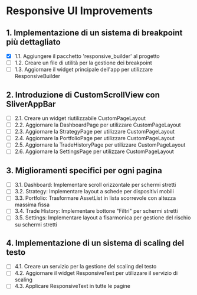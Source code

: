 # Responsive UI Improvements

## 1. Implementazione di un sistema di breakpoint più dettagliato
- [x] 1.1. Aggiungere il pacchetto 'responsive_builder' al progetto
- [ ] 1.2. Creare un file di utilità per la gestione dei breakpoint
- [ ] 1.3. Aggiornare il widget principale dell'app per utilizzare ResponsiveBuilder

## 2. Introduzione di CustomScrollView con SliverAppBar
- [ ] 2.1. Creare un widget riutilizzabile CustomPageLayout
- [ ] 2.2. Aggiornare la DashboardPage per utilizzare CustomPageLayout
- [ ] 2.3. Aggiornare la StrategyPage per utilizzare CustomPageLayout
- [ ] 2.4. Aggiornare la PortfolioPage per utilizzare CustomPageLayout
- [ ] 2.5. Aggiornare la TradeHistoryPage per utilizzare CustomPageLayout
- [ ] 2.6. Aggiornare la SettingsPage per utilizzare CustomPageLayout

## 3. Miglioramenti specifici per ogni pagina
- [ ] 3.1. Dashboard: Implementare scroll orizzontale per schermi stretti
- [ ] 3.2. Strategy: Implementare layout a schede per dispositivi mobili
- [ ] 3.3. Portfolio: Trasformare AssetList in lista scorrevole con altezza massima fissa
- [ ] 3.4. Trade History: Implementare bottone "Filtri" per schermi stretti
- [ ] 3.5. Settings: Implementare layout a fisarmonica per gestione del rischio su schermi stretti

## 4. Implementazione di un sistema di scaling del testo
- [ ] 4.1. Creare un servizio per la gestione del scaling del testo
- [ ] 4.2. Aggiornare il widget ResponsiveText per utilizzare il servizio di scaling
- [ ] 4.3. Applicare ResponsiveText in tutte le pagine